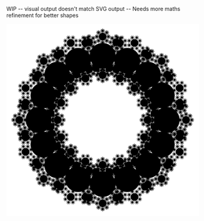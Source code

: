 WIP -- visual output doesn't match SVG output -- Needs more maths refinement for better shapes

![](mandala.svg)
